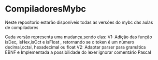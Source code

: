 # CompiladoresMybc
Neste reposítorio estarão disponíveis todas as versões do mybc das aulas de compiladores 

Cada versão representa uma mudança,sendo elas:
V1: Adição das função isDec, isHex,isOct e isFloat , retornando se o token é um número decimal,octal, hexadecimal ou float
V2: Adaptar parser para gramática EBNF e Implementada a possibilidade do lexer ignorar comentário Pascal

